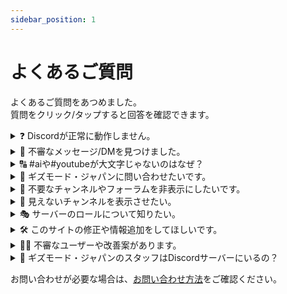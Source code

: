 ```yaml
---
sidebar_position: 1
---
```


# よくあるご質問

よくあるご質問をあつめました。  
質問をクリック/タップすると回答を確認できます。

<details>
  <summary>❓ Discordが正常に動作しません。</summary>
  <p>🔧 以下の内容をお試しください。それでも改善しない場合は、<a href="/tutorial/channel-list#%E3%83%A9%E3%82%A4%E3%83%95%E3%82%B9%E3%82%BF%E3%82%A4%E3%83%AB" class="qa-faq" rel="noopener">#雑談や#質問</a>で質問するか、<a href="https://support.discord.com/hc/ja" class="qa-faq" rel="noopener">Discordのサポートページ</a>をご利用ください。</p>
  <ul>
    <li>🔄 Discordやデバイスの再起動</li>
    <li>🧹 キャッシュのクリア</li>
    <li>📲 アプリの再インストール</li>
  </ul>
</details>

<details>
  <summary>🚨 不審なメッセージ/DMを見つけました。</summary>
  <p>👮‍♂️ GIZMODO WOODS内のメッセージは、<a href="/tutorial/inquiry/report-message" class="qa-faq" rel="noopener">投稿（メッセージ）の通報方法</a>から通報してください。DMはスクリーンショットとユーザー名を添えて<a href="/tutorial/inquiry/contact" class="qa-faq" rel="noopener">お問い合わせ</a>ください。</p>
  <p>⚠️ 他のDiscordサーバーやサービスでの事象には対応できません。</p>
</details>

<details>
  <summary>🔠 #aiや#youtubeが大文字じゃないのはなぜ？</summary>
  <p>📌 Discordではチャンネル名に大文字を使用できず、自動的に小文字に変換される仕様があるからです。</p>
</details>

<details>
  <summary>📩 ギズモード・ジャパンに問い合わせたいです。</summary>
  <p>📬 <a href="https://www.mediagene.co.jp/contact" class="qa-faq" rel="noopener">株式会社メディアジーンのお問い合わせ窓口</a>をご利用ください。</p>
</details>

<details>
  <summary>🙈 不要なチャンネルやフォーラムを非表示にしたいです。</summary>
  <p>👁️ <a href="/tutorial/channel-display/settings/#見たいチャンネルのみを表示" class="qa-faq" rel="noopener">チャンネル表示</a>や<a href="/tutorial/forum/follow-unfollow" class="qa-faq" rel="noopener">スレッドの参加/退出</a>の設定をご確認ください。</p>
</details>

<details>
  <summary>👀 見えないチャンネルを表示させたい。</summary>
  <p>📖 <a href="/tutorial/channel-display/settings#すべてのチャンネルを表示" class="qa-faq" rel="noopener">チャンネル表示</a>の手順に従ってください。</p>
</details>

<details>
  <summary>🎭 サーバーのロールについて知りたい。</summary>
  <p>🧾 <a href="/tutorial/role/overview" class="qa-faq" rel="noopener">ロール</a>のページをご覧ください。</p>
</details>

<details>
  <summary>🛠 このサイトの修正や情報追加をしてほしいです。</summary>
  <p>✍️ <a href="/about-us#このウェブサイトについてのお問い合わせ" class="qa-faq" rel="noopener">このウェブサイトについてのお問い合わせ</a>をご参照ください。</p>
</details>

<details>
  <summary>🧑‍⚖️ 不審なユーザーや改善案があります。</summary>
  <p>📮 具体的な内容を添えて<a href="/tutorial/inquiry/contact" class="qa-faq" rel="noopener">お問い合わせ</a>ください。なお、GIZMODO WOODS外のサービスは対象外です。</p>
</details>

<details>
  <summary>📰 ギズモード・ジャパンのスタッフはDiscordサーバーにいるの？</summary>
  <p>👓 <a href="/tutorial/role/overview#運営関連" class="qa-faq" rel="noopener">編集部</a>ロールが付いているユーザーがギズモード・ジャパンのスタッフです。</p>
</details>

お問い合わせが必要な場合は、[お問い合わせ方法](/tutorial/inquiry/contact.md)をご確認ください。
